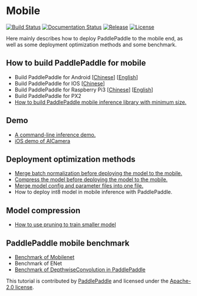 # Mobile

[![Build Status](https://travis-ci.org/PaddlePaddle/Mobile.svg?branch=develop)](https://travis-ci.org/PaddlePaddle/Mobile)
[![Documentation Status](https://img.shields.io/badge/docs-latest-brightgreen.svg?style=flat)](http://www.paddlepaddle.org/docs/develop/mobile/README.html)
[![Release](https://img.shields.io/github/release/PaddlePaddle/Mobile.svg)](https://github.com/PaddlePaddle/Mobile/wiki)
[![License](https://img.shields.io/badge/license-Apache%202-blue.svg)](LICENSE)

Here mainly describes how to deploy PaddlePaddle to the mobile end, as well as some deployment optimization methods and some benchmark.

## How to build PaddlePaddle for mobile
- Build PaddlePaddle for Android [[Chinese](https://github.com/PaddlePaddle/Paddle/blob/develop/doc/mobile/cross_compiling_for_android_cn.md)] [[English](https://github.com/PaddlePaddle/Paddle/blob/develop/doc/mobile/cross_compiling_for_android_en.md)]
- Build PaddlePaddle for IOS [[Chinese](https://github.com/PaddlePaddle/Paddle/blob/develop/doc/mobile/cross_compiling_for_ios_cn.md)]
- Build PaddlePaddle for Raspberry Pi3 [[Chinese](https://github.com/PaddlePaddle/Paddle/blob/develop/doc/mobile/cross_compiling_for_raspberry_cn.md)] [[English](https://github.com/PaddlePaddle/Paddle/blob/develop/doc/mobile/cross_compiling_for_raspberry_en.md)]
- Build PaddlePaddle for PX2
- [How to build PaddlePaddle mobile inference library with minimum size.](./deployment/library/build_for_minimum_size.md)

## Demo
- [A command-line inference demo.](./benchmark/tool/C/README.md)
- [iOS demo of AICamera](./Demo/iOS/AICamera/README.md)

## Deployment optimization methods
- [Merge batch normalization before deploying the model to the mobile.](./deployment/model/merge_batch_normalization/README.md)
- [Compress the model before deploying the model to the mobile.](./deployment/model/rounding/README.md)
- [Merge model config and parameter files into one file.](./deployment/model/merge_config_parameters/README.md)
- How to deploy int8 model in mobile inference with PaddlePaddle.

## Model compression
- [How to use pruning to train smaller model](./model_compression/pruning/)

## PaddlePaddle mobile benchmark
- [Benchmark of Mobilenet](./benchmark/README.md)
- Benchmark of ENet
- [Benchmark of DepthwiseConvolution in PaddlePaddle](https://github.com/hedaoyuan/Function/blob/master/src/conv/README.md)

This tutorial is contributed by [PaddlePaddle](https://github.com/PaddlePaddle/Paddle) and licensed under the [Apache-2.0 license](LICENSE).
